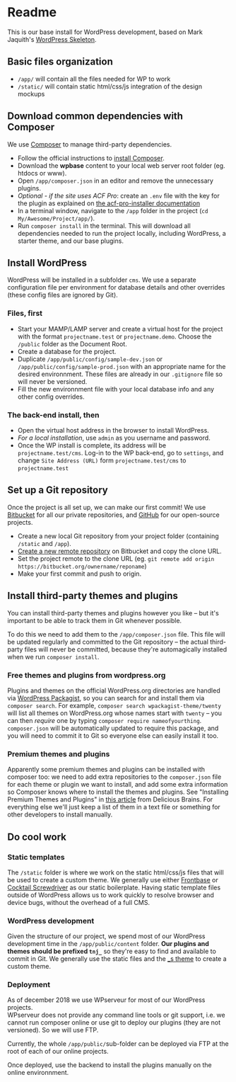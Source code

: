 # Readme

This is our base install for WordPress development, based on Mark Jaquith's [WordPress Skeleton](https://github.com/markjaquith/WordPress-Skeleton).

## Basic files organization

- `/app/` will contain all the files needed for WP to work
- `/static/` will contain static html/css/js integration of the design mockups

## Download common dependencies with Composer

We use [Composer](https://getcomposer.org/) to manage third-party dependencies.

- Follow the official instructions to [install Composer](https://getcomposer.org/download/).
- Download the **wpbase** content to your local web server root folder (eg. htdocs or www).
- Open `/app/composer.json` in an editor and remove the unnecessary plugins.
- *Optional - if the site uses ACF Pro*: create an `.env` file with the key for the plugin as explained on [the acf-pro-installer documentation](https://github.com/PhilippBaschke/acf-pro-installer)
- In a terminal window, navigate to the `/app` folder in the project (`cd My/Awesome/Project/app/`).
- Run `composer install` in the terminal. This will download all dependencies needed to run the project locally, including WordPress, a starter theme, and our base plugins.

## Install WordPress

WordPress will be installed in a subfolder `cms`. We use a separate configuration file per environment for database details and other overrides (these config files are ignored by Git).

### Files, first

- Start your MAMP/LAMP server and create a virtual host for the project with the format `projectname.test` or `projectname.demo`. Choose the `/public` folder as the Document Root.
- Create a database for the project.
- Duplicate `/app/public/config/sample-dev.json` or `/app/public/config/sample-prod.json` with an appropriate name for the desired environnment. These files are already in our `.gitignore` file so will never be versioned.
- Fill the new environnment file with your local database info and any other config overrides. 

### The back-end install, then

- Open the virtual host address in the browser to install WordPress. 
- *For a local installation*, use `admin` as you username and password.
- Once the WP install is complete, its address will be `projectname.test/cms`. Log-in to the WP back-end, go to `settings`, and change `Site Address (URL)` form `projectname.test/cms` to `projectname.test`

## Set up a Git repository

Once the project is all set up, we can make our first commit! We use [Bitbucket](http://bitbucket.org) for all our private repositories, and [GitHub](http://github.com) for our open-source projects.

- Create a new local Git repository from your project folder (containing `/static` and `/app`).
- [Create a new remote repository](https://bitbucket.org/repo/create) on Bitbucket and copy the clone URL.
- Set the project remote to the clone URL (eg. `git remote add origin https://bitbucket.org/ownername/reponame`)
- Make your first commit and push to origin.

## Install third-party themes and plugins

You can install third-party themes and plugins however you like – but it's important to be able to track them in Git whenever possible.

To do this we need to add them to the `/app/composer.json` file. This file will be updated regularly and committed to the Git repository – the actual third-party files will never be committed, because they're automagically installed when we run `composer install`.

### Free themes and plugins from wordpress.org

Plugins and themes on the official WordPress.org directories are handled via [WordPress Packagist](http://wpackagist.org), so you can search for and install them via `composer search`. For example, `composer search wpackagist-theme/twenty` will list all themes on WordPress.org whose names start with `twenty` – you can then *require* one by typing `composer require nameofyourthing`. `composer.json` will be automatically updated to require this package, and you will need to commit it to Git so everyone else can easily install it too.

### Premium themes and plugins

Apparently some premium themes and plugins can be installed with composer too: we need to add extra repositories to the `composer.json` file for each theme or plugin we want to install, and add some extra information so Composer knows where to install the themes and plugins. See "Installing Premium Themes and Plugins" in [this article](https://deliciousbrains.com/using-composer-manage-wordpress-themes-plugins/) from Delicious Brains.
For everything else we'll just keep a list of them in a text file or something for other developers to install manually.

## Do cool work

### Static templates

The `/static` folder is where we work on the static html/css/js files that will be used to create a custom theme. We generally use either [Frontbase](https://github.com/TigerAndJune/frontbase) or [Cocktail Screwdriver](https://github.com/anthonygrignoux/cocktail-screwdriver) as our static boilerplate.
Having static template files outside of WordPress allows us to work quickly to resolve browser and device bugs, without the overhead of a full CMS.

### WordPress development

Given the structure of our project, we spend most of our WordPress development time in the `/app/public/content` folder. **Our plugins and themes should be prefixed `tnj_`** so they're easy to find and available to commit in Git. We generally use the static files and the [_s theme](http://underscores.me/) to create a custom theme.

### Deployment

As of december 2018 we use WPserveur for most of our WordPress projects.  
WPserveur does not provide any command line tools or git support, i.e. we cannot run composer online or use git to deploy our plugins (they are not versioned). So we will use FTP.

Currently, the whole `/app/public/`sub-folder can be deployed via FTP at the root of each of our online projects.

Once deployed, use the backend to install the plugins manually on the online environnment.



